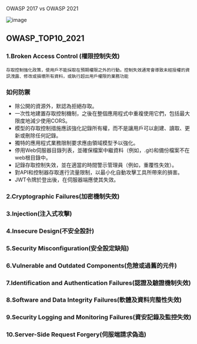 OWASP 2017 vs OWASP 2021

![image](https://user-images.githubusercontent.com/55253641/177089994-f1425eb4-ad70-4127-a8ef-82a24cb0c586.png)


## OWASP_TOP10_2021
### 1.Broken Access Control (權限控制失效)
```
存取控制強化政策，使用戶不能採取在預期權限之外的行動。控制失效通常會導致未經授權的資訊洩露、修改或損壞所有資料，或執行超出用戶權限的業務功能
```
### 如何防禦

- 除公開的資源外，默認為拒絕存取。
- 一次性地建置存取控制機制，之後在整個應用程式中重複使用它們，包括最大限度地減少使用CORS。
- 模型的存取控制措施應該強化記錄所有權，而不是讓用戶可以創建、讀取、更新或刪除任何記錄。
- 獨特的應用程式業務限制要求應由領域模型予以強化。
- 停用Web伺服器目錄列表，並確保檔案中繼資料（例如，.git)和備份檔案不在web根目錄中。
- 記錄存取控制失效，並在適當的時間警示管理員（例如，重覆性失效）。
- 對API和控制器存取進行流量限制，以最小化自動攻擊工具所帶來的損害。
- JWT令牌於登出後，在伺服器端應使其失效。

### 2.Cryptographic Failures(加密機制失效)


### 3.Injection(注入式攻擊)
### 4.Insecure Design(不安全設計)
### 5.Security Misconfiguration(安全設定缺陷)
### 6.Vulnerable and Outdated Components(危險或過舊的元件)
### 7.Identification and Authentication Failures(認證及驗證機制失效)
### 8.Software and Data Integrity Failures(軟體及資料完整性失效)
### 9.Security Logging and Monitoring Failures(資安記錄及監控失效)
### 10.Server-Side Request Forgery(伺服端請求偽造)
